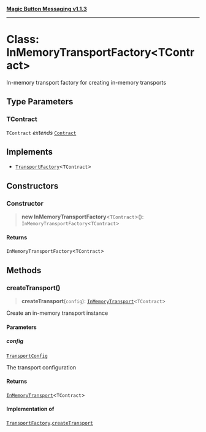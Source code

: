[**Magic Button Messaging v1.1.3**](../README.md)

***

# Class: InMemoryTransportFactory\<TContract\>

In-memory transport factory for creating in-memory transports

## Type Parameters

### TContract

`TContract` *extends* [`Contract`](../type-aliases/Contract.md)

## Implements

- [`TransportFactory`](../interfaces/TransportFactory.md)\<`TContract`\>

## Constructors

### Constructor

> **new InMemoryTransportFactory**\<`TContract`\>(): `InMemoryTransportFactory`\<`TContract`\>

#### Returns

`InMemoryTransportFactory`\<`TContract`\>

## Methods

### createTransport()

> **createTransport**(`config`): [`InMemoryTransport`](InMemoryTransport.md)\<`TContract`\>

Create an in-memory transport instance

#### Parameters

##### config

[`TransportConfig`](../interfaces/TransportConfig.md)

The transport configuration

#### Returns

[`InMemoryTransport`](InMemoryTransport.md)\<`TContract`\>

#### Implementation of

[`TransportFactory`](../interfaces/TransportFactory.md).[`createTransport`](../interfaces/TransportFactory.md#createtransport)

